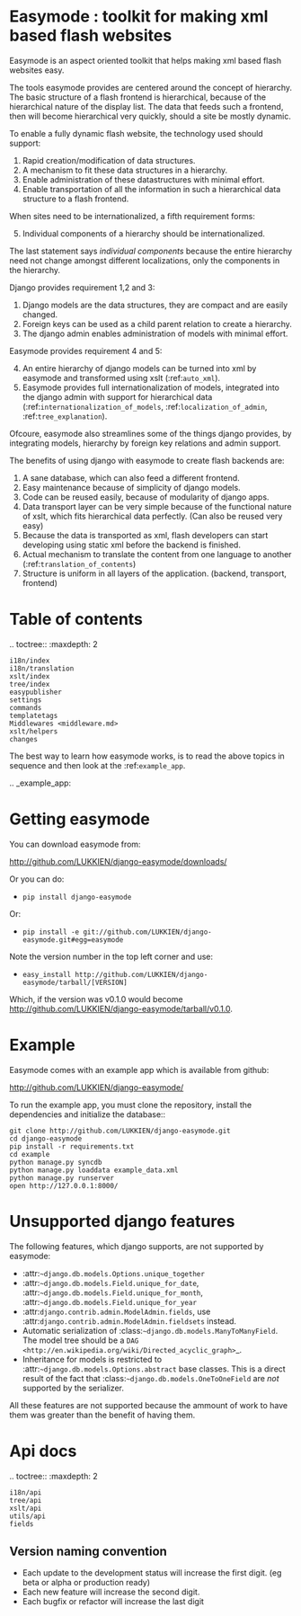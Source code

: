 Easymode : toolkit for making xml based flash websites
======================================================

Easymode is an aspect oriented toolkit that helps making xml based flash websites easy.

The tools easymode provides are centered around the concept of hierarchy.
The basic structure of a flash frontend is hierarchical, because of
the hierarchical nature of the display list. The data that feeds such a frontend,
then will become hierarchical very quickly, should a site be mostly dynamic.

To enable a fully dynamic flash website, the technology used should support:

1. Rapid creation/modification of data structures.
2. A mechanism to fit these data structures in a hierarchy.
3. Enable administration of these datastructures with minimal effort.
4. Enable transportation of all the information in such a hierarchical
   data structure to a flash frontend.

When sites need to be internationalized, a fifth requirement forms:

5. Individual components of a hierarchy should be internationalized.

The last statement says *individual components* because the entire hierarchy
need not change amongst different localizations, only the components in the
hierarchy.

Django provides requirement 1,2 and 3:

1. Django models are the data structures, they are compact and are easily changed.
2. Foreign keys can be used as a child parent relation to create a hierarchy.
3. The django admin enables administration of models with minimal effort.

Easymode provides requirement 4 and 5:

4. An entire hierarchy of django models can be turned into xml by easymode and 
   transformed using xslt (:ref:`auto_xml`).
5. Easymode provides full internationalization of models, integrated into the django admin with support
   for hierarchical data (:ref:`internationalization_of_models`, :ref:`localization_of_admin`, :ref:`tree_explanation`).

Ofcoure, easymode also streamlines some of the things django provides, by integrating models,
hierarchy by foreign key relations and admin support.

The benefits of using django with easymode to create flash backends are:

1. A sane database, which can also feed a different frontend.
2. Easy maintenance because of simplicity of django models.
3. Code can be reused easily, because of modularity of django apps.
4. Data transport layer can be very simple because of the functional
   nature of xslt, which fits hierarchical data perfectly. (Can also be reused very easy)
5. Because the data is transported as xml, flash developers can start
   developing using static xml before the backend is finished.
6. Actual mechanism to translate the content from one language to another 
   (:ref:`translation_of_contents`)
7. Structure is uniform in all layers of the application. (backend, transport, frontend)

Table of contents
=================

.. toctree::
    :maxdepth: 2
   
    i18n/index
    i18n/translation
    xslt/index
    tree/index
    easypublisher
    settings
    commands
    templatetags
    Middlewares <middleware.md>
    xslt/helpers
    changes

The best way to learn how easymode works, is to read the above topics in sequence
and then look at the :ref:`example_app`.

.. _example_app:

Getting easymode
================

You can download easymode from:

http://github.com/LUKKIEN/django-easymode/downloads/

Or you can do:

- ``pip install django-easymode``

Or:
- ``pip install -e git://github.com/LUKKIEN/django-easymode.git#egg=easymode``

Note the version number in the top left corner and use:

- ``easy_install http://github.com/LUKKIEN/django-easymode/tarball/[VERSION]``

Which, if the version was v0.1.0 would become http://github.com/LUKKIEN/django-easymode/tarball/v0.1.0.

Example
=======

Easymode comes with an example app which is available from github:

http://github.com/LUKKIEN/django-easymode/

To run the example app, you must clone the repository, install the dependencies
and initialize the database::

    git clone http://github.com/LUKKIEN/django-easymode.git
    cd django-easymode
    pip install -r requirements.txt
    cd example
    python manage.py syncdb
    python manage.py loaddata example_data.xml
    python manage.py runserver
    open http://127.0.0.1:8000/
    
Unsupported django features
===========================

The following features, which django supports, are not supported by easymode:

- :attr:`~django.db.models.Options.unique_together`
- :attr:`~django.db.models.Field.unique_for_date`, :attr:`~django.db.models.Field.unique_for_month`,
  :attr:`~django.db.models.Field.unique_for_year`
- :attr:`django.contrib.admin.ModelAdmin.fields`, use :attr:`django.contrib.admin.ModelAdmin.fieldsets` instead.
- Automatic serialization of :class:`~django.db.models.ManyToManyField`. The model tree should 
  be a `DAG <http://en.wikipedia.org/wiki/Directed_acyclic_graph>`_.
- Inheritance for models is restricted to :attr:`~django.db.models.Options.abstract` base classes. 
  This is a direct result of the fact that :class:`~django.db.models.OneToOneField` are *not* supported by
  the serializer.

All these features are not supported because the ammount of work to have them was greater than the benefit of having them.

Api docs
========

.. toctree::
    :maxdepth: 2

    i18n/api
    tree/api
    xslt/api
    utils/api
    fields    

Version naming convention
-------------------------

* Each update to the development status will increase the first digit. (eg beta or alpha or production ready)
* Each new feature will increase the second digit.
* Each bugfix or refactor will increase the last digit

    